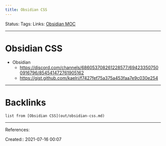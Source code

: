```yaml
---
title: Obsidian CSS
---
```

Status: 
Tags: 
Links: [Obsidian MOC](out/obsidian-moc.md)
___
# Obsidian CSS
- Obsidian
	- https://discord.com/channels/686053708261228577/694233507500916796/854541472761905162
	- https://gist.github.com/kaelri/f7427fef75a375a453faa7e9c030e254
___
# Backlinks
```dataview
list from [Obsidian CSS](out/obsidian-css.md)
```
___
References:

Created:: 2021-07-16 00:07
